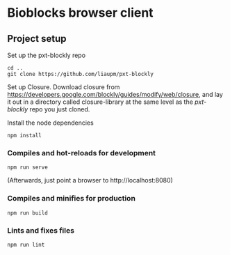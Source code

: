 # Bioblocks browser client

## Project setup

Set up the pxt-blockly repo
```
cd ..
git clone https://github.com/liaupm/pxt-blockly
```

Set up Closure. Download closure from https://developers.google.com/blockly/guides/modify/web/closure, and lay it out in a directory called closure-library at the same level as the *pxt-blockly* repo you just cloned.

Install the node dependencies
```
npm install
```

### Compiles and hot-reloads for development
```
npm run serve
```
(Afterwards, just point a browser to http://localhost:8080)

### Compiles and minifies for production
```
npm run build
```

### Lints and fixes files
```
npm run lint
```
